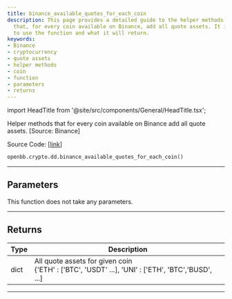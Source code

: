 ```yaml
---
title: binance_available_quotes_for_each_coin
description: This page provides a detailed guide to the helper methods in OpenBB Terminal
  that, for every coin available on Binance, add all quote assets. It includes how
  to use the function and what it will return.
keywords:
- Binance
- cryptocurrency
- quote assets
- helper methods
- coin
- function
- parameters
- returns
---
```


import HeadTitle from '@site/src/components/General/HeadTitle.tsx';

<HeadTitle title="crypto.dd.binance_available_quotes_for_each_coin - Reference | OpenBB SDK Docs" />

Helper methods that for every coin available on Binance add all quote assets. [Source: Binance]

Source Code: [[link](https://github.com/OpenBB-finance/OpenBBTerminal/tree/main/openbb_terminal/cryptocurrency/due_diligence/binance_model.py#L82)]

```python wordwrap
openbb.crypto.dd.binance_available_quotes_for_each_coin()
```

---

## Parameters

This function does not take any parameters.

---

## Returns

| Type | Description |
| ---- | ----------- |
| dict | All quote assets for given coin<br/>{'ETH' : ['BTC', 'USDT' ...], 'UNI' : ['ETH', 'BTC','BUSD', ...] |
---

